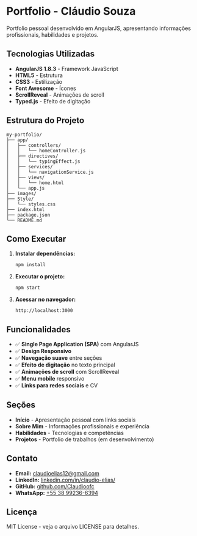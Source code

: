 # Portfolio - Cláudio Souza

Portfolio pessoal desenvolvido em AngularJS, apresentando informações profissionais, habilidades e projetos.

## Tecnologias Utilizadas

- **AngularJS 1.8.3** - Framework JavaScript
- **HTML5** - Estrutura
- **CSS3** - Estilização
- **Font Awesome** - Ícones
- **ScrollReveal** - Animações de scroll
- **Typed.js** - Efeito de digitação

## Estrutura do Projeto

```
my-portfolio/
├── app/
│   ├── controllers/
│   │   └── homeController.js
│   ├── directives/
│   │   └── typingEffect.js
│   ├── services/
│   │   └── navigationService.js
│   ├── views/
│   │   └── home.html
│   └── app.js
├── images/
├── Style/
│   └── styles.css
├── index.html
├── package.json
└── README.md
```

## Como Executar

1. **Instalar dependências:**
   ```bash
   npm install
   ```

2. **Executar o projeto:**
   ```bash
   npm start
   ```

3. **Acessar no navegador:**
   ```
   http://localhost:3000
   ```

## Funcionalidades

- ✅ **Single Page Application (SPA)** com AngularJS
- ✅ **Design Responsivo** 
- ✅ **Navegação suave** entre seções
- ✅ **Efeito de digitação** no texto principal
- ✅ **Animações de scroll** com ScrollReveal
- ✅ **Menu mobile** responsivo
- ✅ **Links para redes sociais** e CV

## Seções

- **Início** - Apresentação pessoal com links sociais
- **Sobre Mim** - Informações profissionais e experiência
- **Habilidades** - Tecnologias e competências
- **Projetos** - Portfolio de trabalhos (em desenvolvimento)

## Contato

- **Email:** claudioelias12@gmail.com
- **LinkedIn:** [linkedin.com/in/claudio-elias/](https://www.linkedin.com/in/claudio-elias/)
- **GitHub:** [github.com/Claudioofc](https://github.com/Claudioofc)
- **WhatsApp:** [+55 38 99236-6394](https://wa.me/5538992366394)

## Licença

MIT License - veja o arquivo LICENSE para detalhes.
